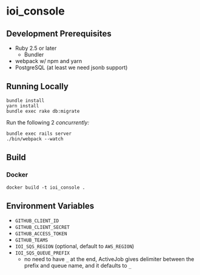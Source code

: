# ioi_console

## Development Prerequisites

- Ruby 2.5 or later
  - Bundler
- webpack w/ npm and yarn
- PostgreSQL (at least we need jsonb support)

## Running Locally

```
bundle install 
yarn install
bundle exec rake db:migrate
```

Run the following 2 _concurrently:_

```
bundle exec rails server
./bin/webpack --watch
```

## Build

### Docker

```
docker build -t ioi_console .
```

## Environment Variables

- `GITHUB_CLIENT_ID`
- `GITHUB_CLIENT_SECRET`
- `GITHUB_ACCESS_TOKEN`
- `GITHUB_TEAMS`
- `IOI_SQS_REGION` (optional, default to `AWS_REGION`)
- `IOI_SQS_QUEUE_PREFIX`
    - no need to have `_` at the end, ActiveJob gives delimiter between the prefix and queue name, and it defaults to `_`
